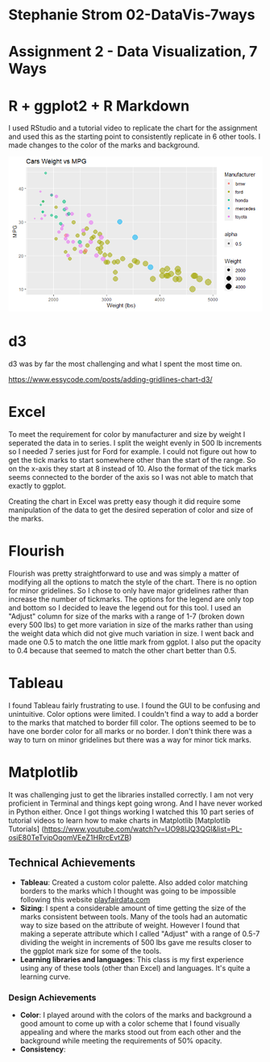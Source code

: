 # Stephanie Strom 02-DataVis-7ways

Assignment 2 - Data Visualization, 7 Ways  
===

# R + ggplot2 + R Markdown

I used RStudio and a tutorial video to replicate the chart for the assignment and used this as the starting point to consistently replicate in 6 other tools. I made changes to the color of the marks and background.


![ggplot2](img/ggplot2.png)

# d3

d3 was by far the most challenging and what I spent the most time on. 

<a href = "https://www.essycode.com/posts/adding-gridlines-chart-d3/">https://www.essycode.com/posts/adding-gridlines-chart-d3/</a>

# Excel

To meet the requirement for color by manufacturer and size by weight I seperated the data in to series. I split the weight evenly in 500 lb increments so I needed 7 series just for Ford for example. I could not figure out how to get the tick marks to start somewhere other than the start of the range. So on the x-axis they start at 8 instead of 10. Also the format of the tick marks seems connected to the border of the axis so I was not able to match that exactly to ggplot.

Creating the chart in Excel was pretty easy though it did require some manipulation of the data to get the desired seperation of color and size of the marks. 

# Flourish

Flourish was pretty straightforward to use and was simply a matter of modifying all the options to match the style of the chart. There is no option for minor gridelines. So I chose to only have major gridelines rather than increase the number of tickmarks. The options for the legend are only top and bottom so I decided to leave the legend out for this tool. I used an "Adjust" column for size of the marks with a range of 1-7 (broken down every 500 lbs) to get more variation in size of the marks rather than using the weight data which did not give much variation in size. I went back and made one 0.5 to match the one little mark from ggplot. I also put the opacity to 0.4 because that seemed to match the other chart better than 0.5.

# Tableau

I found Tableau fairly frustrating to use. I found the GUI to be confusing and unintuitive. Color options were limited. I couldn't find a way to add a border to the marks that matched to border fill color. The options seemed to be to have one border color for all marks or no border. I don't think there was a way to turn on minor gridelines but there was a way for minor tick marks. 

# Matplotlib

It was challenging just to get the libraries installed correctly. I am not very proficient in Terminal and things kept going wrong. And I have never worked in Python either. Once I got things working I watched this 10 part series of tutorial videos to learn how to make charts in Matplotlib [Matplotlib Tutorials] (https://www.youtube.com/watch?v=UO98lJQ3QGI&list=PL-osiE80TeTvipOqomVEeZ1HRrcEvtZB)


## Technical Achievements
- **Tableau**: Created a custom color palette. Also added color matching borders to the marks which I thought was going to be impossible following this website <a href = "https://playfairdata.com/3-ways-to-make-stunning-scatter-plots-in-tableau"/> playfairdata.com </a>
- **Sizing**: I spent a considerable amount of time getting the size of the marks consistent between tools. Many of the tools had an automatic way to size based on the attribute of weight. However I found that making a seperate attribute which I called "Adjust" with a range of 0.5-7 dividing the weight in increments of 500 lbs gave me results closer to the ggplot mark size for some of the tools.
- **Learning libraries and languages**: This class is my first experience using any of these tools (other than Excel) and languages. It's quite a learning curve.

### Design Achievements
- **Color**: I played around with the colors of the marks and background a good amount to come up with a color scheme that I found visually appealing and where the marks stood out from each other and the background while meeting the requirements of 50% opacity. 
- **Consistency**:
